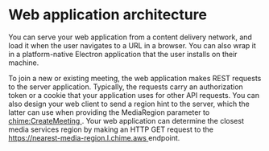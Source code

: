 # Web application architecture<a name="web-architecture"></a>

You can serve your web application from a content delivery network, and load it when the user navigates to a URL in a browser\. You can also wrap it in a platform\-native Electron application that the user installs on their machine\. 

To join a new or existing meeting, the web application makes REST requests to the server application\. Typically, the requests carry an authorization token or a cookie that your application uses for other API requests\. You can also design your web client to send a region hint to the server, which the latter can use when providing the MediaRegion parameter to [ chime:CreateMeeting ](https://docs.aws.amazon.com/chime-sdk/latest/APIReference/API_CreateMeeting.html)\. Your web application can determine the closest media services region by making an HTTP GET request to the [ https://nearest\-media\-region\.l\.chime\.aws ](http://aws.amazon.com/https://nearest-media-region.l.chime.aws/) endpoint\. 